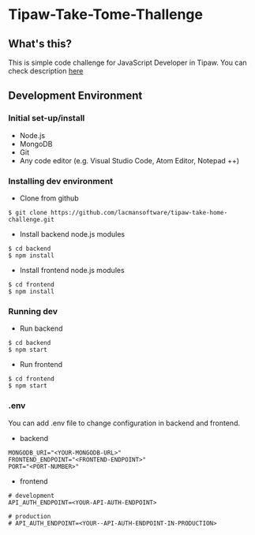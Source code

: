 # Tipaw-Take-Tome-Thallenge
## What's this?
This is simple code challenge for JavaScript Developer in Tipaw.
You can check description [here](https://github.com/Tipaw-tech/take-home-challenge#readme)
## Development Environment
### Initial set-up/install
- Node.js
- MongoDB
- Git
- Any code editor (e.g. Visual Studio Code, Atom Editor, Notepad ++)
### Installing dev environment
- Clone from github
```console
$ git clone https://github.com/lacmansoftware/tipaw-take-home-challenge.git
```
- Install backend node.js modules
```console
$ cd backend
$ npm install
```
- Install frontend node.js modules
```console
$ cd frontend
$ npm install
```
### Running dev 
- Run backend
```console
$ cd backend
$ npm start
```
- Run frontend
```console
$ cd frontend
$ npm start
```
### .env
You can add .env file to change configuration in backend and frontend.
- backend
```console
MONGODB_URI="<YOUR-MONGODB-URL>"
FRONTEND_ENDPOINT="<FRONTEND-ENDPOINT>"
PORT="<PORT-NUMBER>"
```
- frontend
```console
# development
API_AUTH_ENDPOINT=<YOUR-API-AUTH-ENDPOINT>

# production
# API_AUTH_ENDPOINT=<YOUR--API-AUTH-ENDPOINT-IN-PRODUCTION>
```

